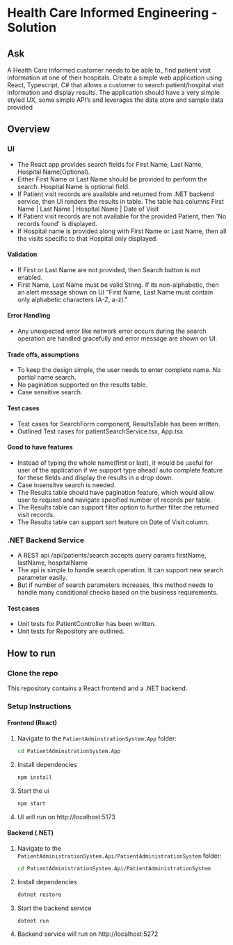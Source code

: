 # Health Care Informed Engineering - Solution

## Ask
A Health Care Informed customer needs to be able to_ find patient visit information at one of their hospitals. Create a simple web application using React, Typescript, C# that allows a customer to search patient/hospital visit information and display results. The application should have a very simple styled UX, some simple API’s and leverages the data store and sample data provided

## Overview
### UI
-   The React app provides search fields for First Name, Last Name, Hospital Name(Optional).
-   Either First Name or Last Name should be provided to perform the search. Hospital Name is optional field.
-   If Patient visit records are available and returned from .NET backend service, then UI renders the results in table. The table has columns First Name | Last Name | Hospital Name | Date of Visit
-   If Patient visit records are not available for the provided Patient, then 'No records found' is displayed.
-   If Hospital name is provided along with First Name or Last Name, then all the visits specific to that Hospital only displayed.

#### Validation 
-   If First or Last Name are not provided, then Search button is not enabled.
-   First Name, Last Name must be valid String. If its non-alphabetic, then an alert message shown on UI "First Name, Last Name must contain only alphabetic characters (A-Z, a-z)."

#### Error Handling
-   Any unexpected error like network error occurs during the search operation are handled gracefully and error message are shown on UI.

#### Trade offs, assumptions
-   To keep the design simple, the user needs to enter complete name. No partial name search.
-   No pagination supported on the results table.
-   Case sensitive search.

#### Test cases
-   Test cases for SearchForm component, ResultsTable has been written.
-   Outlined Test cases for patientSearchService.tsx, App.tsx.

#### Good to have features
-   Instead of typing the whole name(first or last), it would be useful for user of the application if we support type ahead/ auto complete feature for these fields and display the results in a drop down. 
-   Case insensitve search is needed.
-   The Results table should have pagination feature, which would allow user to request and navigate specified number of records per table.
-   The Results table can support filter option to further filter the returned visit records.
-   The Results table can support sort feature on Date of Visit column.

### .NET Backend Service
-   A REST api /api/patients/search accepts query params firstName, lastName, hospitalName
-   The api is simple to handle search operation. It can support new search parameter easily.
-   But if number of search parameters increases, this method needs to handle many conditional checks based on the business requirements.

#### Test cases
-   Unit tests for PatientController has been written.
-   Unit tests for Repository are outlined.

## How to run
### Clone the repo

This repository contains a React frontend and a .NET backend.

### Setup Instructions

#### Frontend (React)

1. Navigate to the `PatientAdminstrationSystem.App` folder:
   ```bash
   cd PatientAdminstrationSystem.App
2. Install dependencies
    ```bash
    npm install
3. Start the ui
    ```bash
   npm start
4. UI will run on http://localhost:5173

#### Backend (.NET)
1. Navigate to the `PatientAdministrationSystem.Api/PatientAdministrationSystem` folder:
   ```bash
   cd PatientAdministrationSystem.Api/PatientAdministrationSystem
2. Install dependencies
    ```bash
    dotnet restore
3. Start the backend service
    ```bash
   dotnet run
4. Backend service will run on http://localhost:5272

 